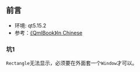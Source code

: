## 前言

+ 环境: qt5.15.2
+ 参考：[《QmlBook》In Chinese](https://cwc1987.gitbooks.io/qmlbook-in-chinese/content/index.html)

### 坑1

```Rectangle```无法显示，必须要在外面套一个```Window```才可以。

